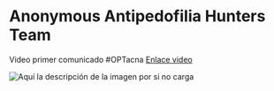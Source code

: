




# Anonymous Antipedofilia Hunters Team

Video primer comunicado #OPTacna [Enlace video](https://youtu.be/aDACorIaxNw)



![Aquí la descripción de la imagen por si no carga]()
